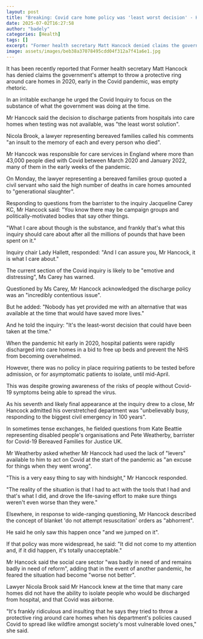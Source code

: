 ```yaml
---
layout: post
title: "Breaking: Covid care home policy was 'least worst decision' - Hancock"
date: 2025-07-02T16:27:58
author: "badely"
categories: [Health]
tags: []
excerpt: "Former health secretary Matt Hancock denied claims the government's attempt to throw a protective ring around care homes in early 2020 was empty rheto"
image: assets/images/beb38a37078495cdd04f312a7f41a6e1.jpg
---
```


It has been recently reported that Former health secretary Matt Hancock has denied claims the government's attempt to throw a protective ring around care homes in 2020, early in the Covid pandemic, was empty rhetoric.

In an irritable exchange he urged the Covid Inquiry to focus on the substance of what the government was doing at the time.

Mr Hancock said the decision to discharge patients from hospitals into care homes when testing was not available, was "the least worst solution".

Nicola Brook, a lawyer representing bereaved families called his comments "an insult to the memory of each and every person who died".

Mr Hancock was responsible for care services in England where more than 43,000 people died with Covid between March 2020 and January 2022, many of them in the early weeks of the pandemic.

On Monday, the lawyer representing a bereaved families group quoted a civil servant who said the high number of deaths in care homes amounted to "generational slaughter".

Responding to questions from the barrister to the inquiry Jacqueline Carey KC, Mr Hancock said: "You know there may be campaign groups and politically-motivated bodies that say other things.

"What I care about though is the substance, and frankly that's what this inquiry should care about after all the millions of pounds that have been spent on it."

Inquiry chair Lady Hallett, responded: "And I can assure you, Mr Hancock, it is what I care about."

The current section of the Covid inquiry is likely to be "emotive and distressing", Ms Carey has warned.

Questioned by Ms Carey, Mr Hancock acknowledged the discharge policy was an "incredibly contentious issue".

But he added: "Nobody has yet provided me with an alternative that was available at the time that would have saved more lives."

And he told the inquiry: "It's the least-worst decision that could have been taken at the time."

When the pandemic hit early in 2020, hospital patients were rapidly discharged into care homes in a bid to free up beds and prevent the NHS from becoming overwhelmed.

However, there was no policy in place requiring patients to be tested before admission, or for asymptomatic patients to isolate, until mid-April.

This was despite growing awareness of the risks of people without Covid-19 symptoms being able to spread the virus.

As his seventh and likely final appearance at the inquiry drew to a close, Mr Hancock admitted his overstretched department was "unbelievably busy, responding to the biggest civil emergency in 100 years".

In sometimes tense exchanges, he fielded questions from Kate Beattie representing disabled people's organisations and Pete Weatherby, barrister for Covid-19 Bereaved Families for Justice UK.

Mr Weatherby asked whether Mr Hancock had used the lack of "levers" available to him to act on Covid at the start of the pandemic as "an excuse for things when they went wrong".

"This is a very easy thing to say with hindsight," Mr Hancock responded.

"The  reality of the situation is that I had to act with the tools that I had and that's what I did, and drove the life-saving effort to make sure things weren't even worse  than they were."

Elsewhere, in response to wide-ranging questioning, Mr Hancock described the concept of blanket 'do not attempt resuscitation' orders as "abhorrent".

He said he only saw this happen once "and we jumped on it".

If that policy was more widespread, he said: "It did not come to my attention and, if it did happen, it's totally unacceptable."

Mr Hancock said the social care sector "was badly in need of and remains badly in need of reform", adding that in the event of another pandemic, he feared the  situation had become "worse not better".

Lawyer Nicola Brook said Mr Hancock knew at the time that many care homes did not have the ability to isolate people who would be discharged from hospital, and that Covid was airborne.

"It's frankly ridiculous and insulting that he says they tried to throw a protective ring around care homes when his department's policies caused Covid to spread like wildfire amongst society's most vulnerable loved ones," she said.

